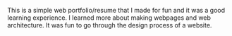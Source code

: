 This is a simple web portfolio/resume that I made for fun and it was a good learning experience.
I learned more about making webpages and web architecture. 
It was fun to go through the design process of a website.
